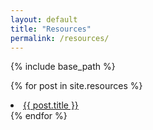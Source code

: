 ```yaml
---
layout: default
title: "Resources"
permalink: /resources/
---
```


{% include base_path %}

{% for post in site.resources %}
  <li>
      <a href="{{ post.permalink }}">{{ post.title }}</a>
  </li>
{% endfor %}